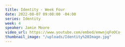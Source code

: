 ```yaml
---
title: Identity - Week Four
date: 2022-08-07 09:08:00 -04:00
series: Identity
week: 4
speaker: Jamie Moore
video_url: https://www.youtube.com/embed/emwnjqFoOCo
thumbnail_image: "/uploads/Identity%20Image.jpg"
---
```



